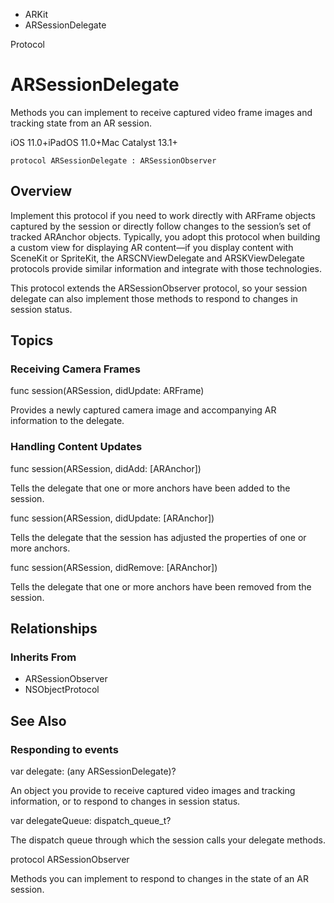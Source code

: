 

- ARKit
-  ARSessionDelegate 

Protocol

# ARSessionDelegate

Methods you can implement to receive captured video frame images and tracking state from an AR session.

iOS 11.0+iPadOS 11.0+Mac Catalyst 13.1+

``` source
protocol ARSessionDelegate : ARSessionObserver
```

## Overview

Implement this protocol if you need to work directly with ARFrame objects captured by the session or directly follow changes to the session’s set of tracked ARAnchor objects. Typically, you adopt this protocol when building a custom view for displaying AR content—if you display content with SceneKit or SpriteKit, the ARSCNViewDelegate and ARSKViewDelegate protocols provide similar information and integrate with those technologies.

This protocol extends the ARSessionObserver protocol, so your session delegate can also implement those methods to respond to changes in session status.

## Topics

### Receiving Camera Frames

func session(ARSession, didUpdate: ARFrame)

Provides a newly captured camera image and accompanying AR information to the delegate.

### Handling Content Updates

func session(ARSession, didAdd: [ARAnchor])

Tells the delegate that one or more anchors have been added to the session.

func session(ARSession, didUpdate: [ARAnchor])

Tells the delegate that the session has adjusted the properties of one or more anchors.

func session(ARSession, didRemove: [ARAnchor])

Tells the delegate that one or more anchors have been removed from the session.

## Relationships

### Inherits From

- ARSessionObserver
- NSObjectProtocol

## See Also

### Responding to events

var delegate: (any ARSessionDelegate)?

An object you provide to receive captured video images and tracking information, or to respond to changes in session status.

var delegateQueue: dispatch_queue_t?

The dispatch queue through which the session calls your delegate methods.

protocol ARSessionObserver

Methods you can implement to respond to changes in the state of an AR session.

